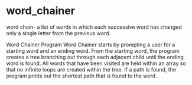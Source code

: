 word_chainer
============

word chain- a list of words in which each successive word has changed only a single letter from the previous word.

Word Chainer Program
Word Chainer starts by prompting a user for a starting word and an ending word.  From the starting word, the program creates a tree branching out through each adjacent child until the ending word is found.  All words that have been visited are held within an array so that no infinite loops are created within the tree.  If a path is found, the program prints out the shortest path that is found to the word.

